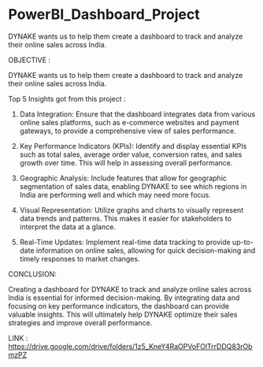 # PowerBI_Dashboard_Project
DYNAKE wants us to help them create a dashboard to track and analyze their online sales across India.



OBJECTIVE :

DYNAKE wants us to help them create a dashboard to track and analyze their online sales across India.

Top 5 Insights got from this project :

1. Data Integration: Ensure that the dashboard integrates data from various online sales platforms, such as e-commerce websites and payment gateways, to provide a comprehensive view of sales performance.

2. Key Performance Indicators (KPIs): Identify and display essential KPIs such as total sales, average order value, conversion rates, and sales growth over time. This will help in assessing overall performance.

3. Geographic Analysis: Include features that allow for geographic segmentation of sales data, enabling DYNAKE to see which regions in India are performing well and which may need more focus.

4. Visual Representation: Utilize graphs and charts to visually represent data trends and patterns. This makes it easier for stakeholders to interpret the data at a glance.

5. Real-Time Updates: Implement real-time data tracking to provide up-to-date information on online sales, allowing for quick decision-making and timely responses to market changes.

CONCLUSION:

Creating a dashboard for DYNAKE to track and analyze online sales across India is essential for informed decision-making. By integrating data and focusing on key performance indicators, the dashboard can provide valuable insights. This will ultimately help DYNAKE optimize their sales strategies and improve overall performance.

LINK : https://drive.google.com/drive/folders/1z5_KneY4RaOPVoFOlTrrDDQ83rObmzPZ
